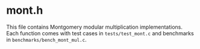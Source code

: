 # mont.h

This file contains Montgomery modular multiplication implementations. Each
function comes with test cases in `tests/test_mont.c` and benchmarks in
`benchmarks/bench_mont_mul.c`.
